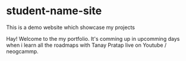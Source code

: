 # student-name-site

This is a demo website which showcase my projects

Hay! Welcome to the my portfolio. It's comming up in upcomming days when i learn all the roadmaps with Tanay Pratap live on Youtube / neogcammp.
